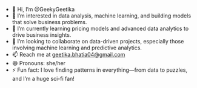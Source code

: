 - 👋 Hi, I’m @GeekyGeetika
- 👀 I’m interested in data analysis, machine learning, and building models that solve business problems.
- 🌱 I’m currently learning pricing models and advanced data analytics to drive business insights.
- 💞️ I’m looking to collaborate on data-driven projects, especially those involving machine learning and predictive analytics.
- 📫 Reach me at geetika.bhatia04@gmail.com
- 😄 Pronouns: she/her
- ⚡ Fun fact: I love finding patterns in everything—from data to puzzles, and I’m a huge sci-fi fan!

<!---
GeekyGeetika/GeekyGeetika is a ✨ special ✨ repository because its `README.md` (this file) appears on your GitHub profile.
You can click the Preview link to take a look at your changes.
--->
